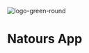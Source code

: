 ![logo-green-round](https://github.com/user-attachments/assets/2a38acdb-d1e6-4d4c-9bf6-57043c248992)






                                      


  # Natours App

